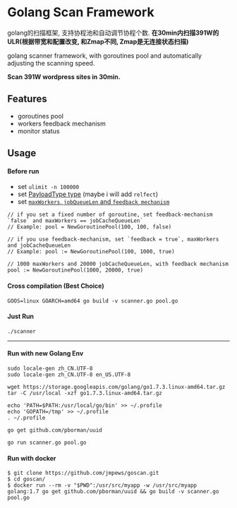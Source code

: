 # Golang Scan Framework

golang的扫描框架, 支持协程池和自动调节协程个数. **在30min内扫描391W的ULR(根据带宽和配置改变, 和Zmap不同, Zmap是无连接状态扫描)**

golang scanner framework, with goroutines pool and automatically adjusting the scanning speed.

**Scan 391W wordpress sites in 30min.**

## Features
* goroutines pool
* workers feedback mechanism
* monitor status

## Usage

#### Before run

* set `ulimit -n 100000`
* set [PayloadType type](https://github.com/jmpews/goscan/blob/master/pool.go#L16) (maybe i will add `relfect`)
* set [`maxWorkers`, `jobQueueLen` and `feedback mechanism`](https://github.com/jmpews/goscan/blob/master/scanner.go#L26)

```
// if you set a fixed number of goroutine, set feedback-mechanism `false` and maxWorkers == jobCacheQueueLen`
// Example: pool = NewGoroutinePool(100, 100, false)

// if you use feedback-mechanism, set `feedback = true`, maxWorkers and jobCacheQueueLen
// Example: pool := NewGoroutinePool(100, 1000, true)

// 1000 maxWorkers and 20000 jobCacheQueueLen, with feedback mechanism
pool := NewGoroutinePool(1000, 20000, true)
```

#### Cross compilation (Best Choice)

```
GOOS=linux GOARCH=amd64 go build -v scanner.go pool.go
```

#### Just Run

```
./scanner
```

---

#### Run with new Golang Env

```
sudo locale-gen zh_CN.UTF-8
sudo locale-gen zh_CN.UTF-8 en_US.UTF-8

wget https://storage.googleapis.com/golang/go1.7.3.linux-amd64.tar.gz
tar -C /usr/local -xzf go1.7.3.linux-amd64.tar.gz

echo 'PATH=$PATH:/usr/local/go/bin' >> ~/.profile
echo 'GOPATH=/tmp' >> ~/.profile
. ~/.profile

go get github.com/pborman/uuid

go run scanner.go pool.go
```

#### Run with docker

```
$ git clone https://github.com/jmpews/goscan.git
$ cd goscan/
$ docker run --rm -v "$PWD":/usr/src/myapp -w /usr/src/myapp golang:1.7 go get github.com/pborman/uuid && go build -v scanner.go pool.go
```

